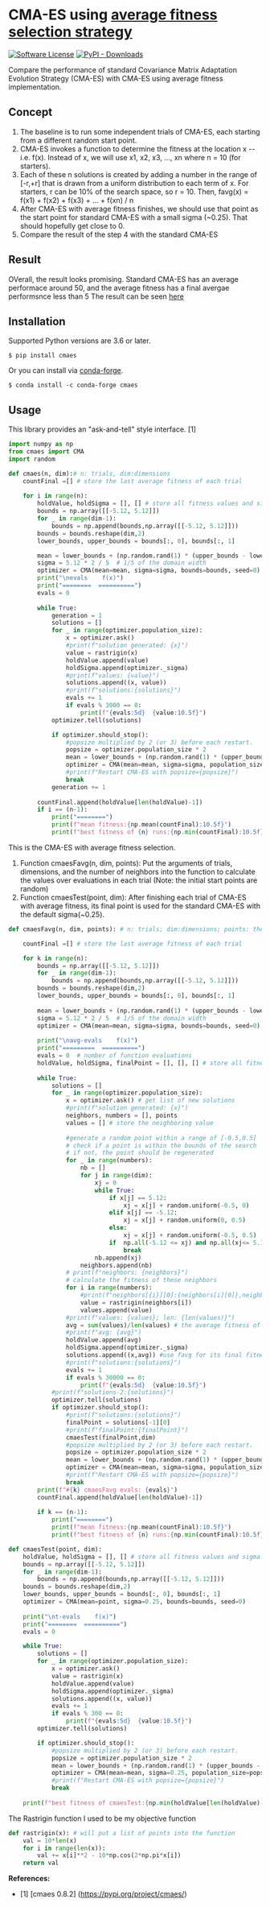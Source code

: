 # CMA-ES using [average fitness selection strategy](https://ieeexplore.ieee.org/document/9870232)
[![Software License](https://img.shields.io/badge/license-MIT-brightgreen.svg?style=flat-square)](./LICENSE) [![PyPI - Downloads](https://img.shields.io/pypi/dw/cmaes)](https://pypistats.org/packages/cmaes)


Compare the performance of standard Covariance Matrix Adaptation Evolution Strategy (CMA-ES) with CMA-ES using average fitness implementation.

## Concept
1. The baseline is to run some independent trials of CMA-ES, each starting from a different random start point.  
2. CMA-ES invokes a function to determine the fitness at the location x -- i.e. f(x).  Instead of x, we will use x1, x2, x3, ..., xn where n = 10 (for starters).  
3. Each of these n solutions is created by adding a number in the range of [-r,+r] that is drawn from a uniform distribution to each term of x.  For starters, r can be 10% of the search space, so r = 10.  Then, favg(x) = f(x1) + f(x2) + f(x3) + ... + f(xn) / n
4. After CMA-ES with average fitness finishes, we should use that point as the start point for standard CMA-ES with a small sigma (~0.25).  That should hopefully get close to 0.
5. Compare the result of the step 4 with the standard CMA-ES

## Result
OVerall, the result looks promising. Standard CMA-ES has an average performace around 50, and the average fitness has a final avergae performsnce less than 5
The result can be seen [here](https://www.notion.so/result-986cbbdcc2ee48cab02abc3f6d5d3f7c)

## Installation

Supported Python versions are 3.6 or later.

```
$ pip install cmaes
```

Or you can install via [conda-forge](https://anaconda.org/conda-forge/cmaes).

```
$ conda install -c conda-forge cmaes
```

## Usage

This library provides an "ask-and-tell" style interface. [1]

```python
import numpy as np
from cmaes import CMA
import random

def cmaes(n, dim):# n: trials, dim:dimensions
    countFinal =[] # store the last average fitness of each trial    
    
    for i in range(n): 
        holdValue, holdSigma = [], [] # store all fitness values and sigma in this trial
        bounds = np.array([[-5.12, 5.12]])
        for _ in range(dim-1):
            bounds = np.append(bounds,np.array([[-5.12, 5.12]]))
        bounds = bounds.reshape(dim,2)
        lower_bounds, upper_bounds = bounds[:, 0], bounds[:, 1]

        mean = lower_bounds + (np.random.rand(1) * (upper_bounds - lower_bounds)) # original point for CMAES
        sigma = 5.12 * 2 / 5  # 1/5 of the domain width
        optimizer = CMA(mean=mean, sigma=sigma, bounds=bounds, seed=0)
        print("\nevals    f(x)")
        print("========  ==========")
        evals = 0
        
        while True:
            generation = 1
            solutions = []
            for _ in range(optimizer.population_size):
                x = optimizer.ask()
                #print(f"solution generated: {x}")
                value = rastrigin(x)
                holdValue.append(value)  
                holdSigma.append(optimizer._sigma)
                #print(f"values: {value}")
                solutions.append((x, value))        
                #print(f"solutions:{solutions}")
                evals += 1
                if evals % 3000 == 0:
                    print(f"{evals:5d}  {value:10.5f}")
            optimizer.tell(solutions)

            if optimizer.should_stop():
                #popsize multiplied by 2 (or 3) before each restart.
                popsize = optimizer.population_size * 2
                mean = lower_bounds + (np.random.rand(1) * (upper_bounds - lower_bounds))
                optimizer = CMA(mean=mean, sigma=sigma, population_size=popsize)
                #print(f"Restart CMA-ES with popsize={popsize}")
                break
            generation += 1
            
        countFinal.append(holdValue[len(holdValue)-1])   
        if i == (n-1):
            print("========")
            print(f"mean fitness:{np.mean(countFinal):10.5f}")
            print(f"best fitness of {n} runs:{np.min(countFinal):10.5f}")
```

This is the CMA-ES with average fitness selection.
1. Function cmaesFavg(n, dim, points): Put the arguments of trials, dimensions, and the number of neighbors into the function to calculate the values over evaluations in each trial (Note: the initial start points are random)
2. Function cmaesTest(point, dim): After finishing each trial of CMA-ES with average fitness, its final point is used for the standard CMA-ES with the default sigma(~0.25).
```python
def cmaesFavg(n, dim, points): # n: trials; dim:dimensions; points: the number of neighbors

    countFinal =[] # store the last average fitness of each trial

    for k in range(n):
        bounds = np.array([[-5.12, 5.12]])
        for _ in range(dim-1):
            bounds = np.append(bounds,np.array([[-5.12, 5.12]]))
        bounds = bounds.reshape(dim,2)
        lower_bounds, upper_bounds = bounds[:, 0], bounds[:, 1]
        
        mean = lower_bounds + (np.random.rand(1) * (upper_bounds - lower_bounds)) # random start point
        sigma = 5.12 * 2 / 5  # 1/5 of the domain width
        optimizer = CMA(mean=mean, sigma=sigma, bounds=bounds, seed=0)
        
        print("\navg-evals    f(x)")
        print("=========  ==========")
        evals = 0  # number of function evaluations
        holdValue, holdSigma, finalPoint = [], [], [] # store all fitness values, sigma, final point in each trial
        
        while True:
            solutions = [] 
            for _ in range(optimizer.population_size):
                x = optimizer.ask() # get list of new solutions
                #print(f"solution generated: {x}")
                neighbors, numbers = [], points
                values = [] # store the neighboring value 
                
                #generate a random point within a range of [-0.5,0.5]
                # check if a point is within the bounds of the search
                # if not, the point should be regenerated 
                for _ in range(numbers):
                    nb = []
                    for j in range(dim):
                        xj = 0            
                        while True: 
                            if x[j] == 5.12:
                                xj = x[j] + random.uniform(-0.5, 0)
                            elif x[j] == -5.12:
                                xj = x[j] + random.uniform(0, 0.5)
                            else:
                                xj = x[j] + random.uniform(-0.5, 0.5)
                            if  np.all(-5.12 <= xj) and np.all(xj<= 5.12):
                                break 
                        nb.append(xj)  
                    neighbors.append(nb)
                # print(f"neighbors: {neighbors}")       
                # calculate the fitness of these neighbors
                for i in range(numbers): 
                    #print(f"neighbors[{i}][0]:{neighbors[i][0]},neighbors[{i}][1]:{neighbors[i][1]}")
                    value = rastrigin(neighbors[i]) 
                    values.append(value) 
                #print(f"values: {values}; len: {len(values)}")
                avg = sum(values)/len(values) # the average fitness of the neighbors
                #print(f"avg: {avg}")
                holdValue.append(avg) 
                holdSigma.append(optimizer._sigma)
                solutions.append((x,avg)) #use favg for its final fitness and start normal CMA-ES from the final x location
                #print(f"solutions:{solutions}")
                evals += 1
                if evals % 30000 == 0:  
                    print(f"{evals:5d}  {value:10.5f}")
            #print(f"solutions-2:{solutions}")
            optimizer.tell(solutions)
            if optimizer.should_stop():
                #print(f"solutions:{solutions}")
                finalPoint = solutions[-1][0]
                #print(f"finalPoint:{finalPoint}")
                cmaesTest(finalPoint,dim)
                #popsize multiplied by 2 (or 3) before each restart.
                popsize = optimizer.population_size * 2
                mean = lower_bounds + (np.random.rand(1) * (upper_bounds - lower_bounds))
                optimizer = CMA(mean=mean, sigma=sigma, population_size=popsize)
                #print(f"Restart CMA-ES with popsize={popsize}")
                break
        print(f"#{k} cmaesFavg evals: {evals}")
        countFinal.append(holdValue[len(holdValue)-1])
        
        if k == (n-1):
            print("========")
            print(f"mean fitness:{np.mean(countFinal):10.5f}")
            print(f"best fitness of {n} runs:{np.min(countFinal):10.5f}")
```
```python
def cmaesTest(point, dim):
    holdValue, holdSigma = [], [] # store all fitness values and sigma in this trial
    bounds = np.array([[-5.12, 5.12]])
    for _ in range(dim-1): 
        bounds = np.append(bounds,np.array([[-5.12, 5.12]]))
    bounds = bounds.reshape(dim,2)
    lower_bounds, upper_bounds = bounds[:, 0], bounds[:, 1]
    optimizer = CMA(mean=point, sigma=0.25, bounds=bounds, seed=0)
    
    print("\nt-evals    f(x)")
    print("========  ==========")
    evals = 0

    while True:
        solutions = []
        for _ in range(optimizer.population_size):
            x = optimizer.ask()
            value = rastrigin(x)
            holdValue.append(value)  
            holdSigma.append(optimizer._sigma)
            solutions.append((x, value))        
            evals += 1
            if evals % 300 == 0:
                print(f"{evals:5d}  {value:10.5f}")
        optimizer.tell(solutions)

        if optimizer.should_stop():
            #popsize multiplied by 2 (or 3) before each restart.
            popsize = optimizer.population_size * 2
            mean = lower_bounds + (np.random.rand(1) * (upper_bounds - lower_bounds))
            optimizer = CMA(mean=mean, sigma=0.25, population_size=popsize)
            #print(f"Restart CMA-ES with popsize={popsize}")
            break
        
    print(f"best fitness of cmaesTest:{np.min(holdValue[len(holdValue)-1]):10.5f}")
```

The Rastrigin function I used to be my objective function

```python
def rastrigin(x): # will put a list of points into the function
    val = 10*len(x)
    for i in range(len(x)):
        val += x[i]**2 - 10*np.cos(2*np.pi*x[i])
    return val   
```

**References:**
* [1] [cmaes 0.8.2] (https://pypi.org/project/cmaes/)
